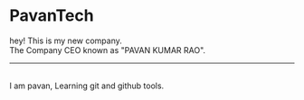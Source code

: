 # PavanTech

hey! This is my new company.
<br>
The Company CEO known as "PAVAN KUMAR RAO".
<hr> <br>
I am pavan, Learning git and github tools.

<!-- Repository/repo = folder -->
